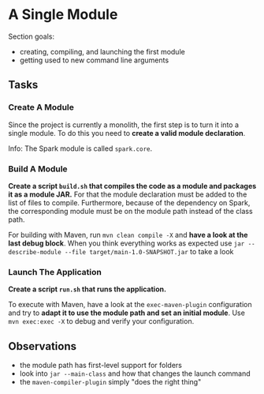 # A Single Module

Section goals:

* creating, compiling, and launching the first module
* getting used to new command line arguments


## Tasks

### Create A Module

Since the project is currently a monolith, the first step is to turn it into a single module.
To do this you need to **create a valid module declaration**.

Info: The Spark module is called `spark.core`.

### Build A Module

**Create a script `build.sh` that compiles the code as a module and packages it as a module JAR.**
For that the module declaration must be added to the list of files to compile.
Furthermore, because of the dependency on Spark, the corresponding module must be on the module path instead of the class path.

For building with Maven, run `mvn clean compile -X` and **have a look at the last debug block**.
When you think everything works as expected use `jar --describe-module --file target/main-1.0-SNAPSHOT.jar` to take a look

### Launch The Application

**Create a script `run.sh` that runs the application.**

To execute with Maven, have a look at the `exec-maven-plugin` configuration and try to **adapt it to use the module path and set an initial module**.
Use `mvn exec:exec -X` to debug and verify your configuration.


## Observations

* the module path has first-level support for folders
* look into `jar --main-class` and how that changes the launch command
* the `maven-compiler-plugin` simply "does the right thing"
